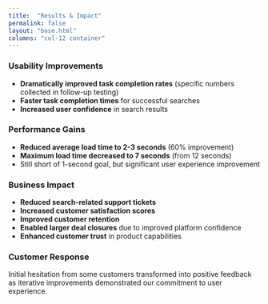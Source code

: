```yaml
---
title:  "Results & Impact"
permalink: false
layout: "base.html"
columns: "col-12 container"
---
```

### Usability Improvements

- **Dramatically improved task completion rates** (specific numbers collected in follow-up testing)
- **Faster task completion times** for successful searches
- **Increased user confidence** in search results

### Performance Gains

- **Reduced average load time to 2-3 seconds** (60% improvement)
- **Maximum load time decreased to 7 seconds** (from 12 seconds)
- Still short of 1-second goal, but significant user experience improvement

### Business Impact

- **Reduced search-related support tickets**
- **Increased customer satisfaction scores**
- **Improved customer retention**
- **Enabled larger deal closures** due to improved platform confidence
- **Enhanced customer trust** in product capabilities

### Customer Response

Initial hesitation from some customers transformed into positive feedback as iterative improvements demonstrated our commitment to user experience.